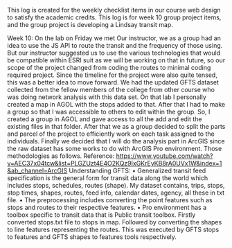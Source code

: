 This log is created for the weekly checklist items in our course web design to satisfy the academic credits.
This log is for week 10 group project items, and the group project is developing a Lindsay transit map.

Week 10:
On the lab on Friday we met Our instructor, we as a group had an idea to use the JS API to route the transit and the frequency of those using. But our instructor suggested us to use the various technologies that would be compatible within ESRI suit as we will be working on that in future, so our scope of the project changed from coding the routes to minimal coding required project. Since the timeline for the project were also quite tensed, this was a better idea to move forward.
We had the updated GFTS dataset collected from the fellow members of the college from other course who was doing network analysis with this data set.
On that lab I personally created a map in AGOL with the stops added to that. After that I had to make a group so that I was accessible to others to edit within the group. So, I created a group in AGOL and gave access to all the add and edit the existing files in that folder.
After that we as a group decided to split the parts and parcel of the project to efficiently work on each task assigned to the individuals. Finally we decided that I will do the analysis part in ArcGIS since the raw dataset has some works to do with ArcGIS Pro environment. Those methodologies as follows.
Reference: https://www.youtube.com/watch?v=AEC37x04tcw&list=PLGZUzt4E4O2KQz9IxGKrEyKB8rA0UVx1W&index=1&ab_channel=ArcGIS
Understanding GFTS:
• Generalized transit feed specification is the general form for transit data along the world which includes stops, schedules, routes (shape). My dataset contains, trips, stops, stop times, shapes, routes, feed info, calendar dates, agency, all these in txt file.
• The preprocessing includes converting the point features such as stops and routes to their respective features. 
• Pro environment has a toolbox specific to transit data that is Public transit toolbox. Firstly converted stops.txt file to stops in map. Followed by converting the shapes to line features representing the routes. This was executed by GFTS stops to features and GFTS shapes to features tools respectively.
